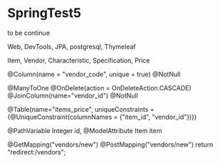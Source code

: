 # SpringTest5
to be continue


Web, DevTools, JPA, postgresql, Thymeleaf 

Item, Vendor, Characteristic, Specification, Price

@Column(name = "vendor_code", unique = true)
@NotNull
    
@ManyToOne
@OnDelete(action = OnDeleteAction.CASCADE)
@JoinColumn(name="vendor_id")
@NotNull
    
@Table(name="items_price",
    uniqueConstraints = {@UniqueConstraint(columnNames = {"item_id", "vendor_id"})})

@PathVariable Integer id, @ModelAttribute Item item

@GetMapping("vendors/new")
@PostMapping("vendors/new")
return "redirect:/vendors";
